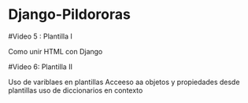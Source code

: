 # Django-Pildororas

#Video 5 : Plantilla I

Como unir HTML con Django


#Video 6: Plantilla II

Uso de variblaes en plantillas
Acceeso aa objetos y propiedades desde plantillas
    uso de diccionarios en contexto
